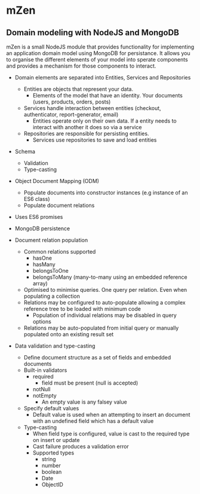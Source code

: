 # mZen
## Domain modeling with NodeJS and MongoDB 

mZen is a small NodeJS module that provides functionality for implementing an application domain model using MongoDB for persistance. It allows you to organise the different elements of your model into sperate components and provides a mechanism for those components to interact. 

- Domain elements are separated into Entities, Services and Repositories
  - Entities are objects that represent your data. 
    - Elements of the model that have an identity. Your documents (users, products, orders, posts)
  - Services handle interaction between entities (checkout, authenticator, report-generator, email)
    - Entities operate only on their own data. If a entity needs to interact with another it does so via a service
  - Repositories are responsible for persisting entities. 
    - Services use repositories to save and load entities
- Schema
  - Validation
  - Type-casting
- Object Document Mapping (ODM)
  - Populate documents into constructor instances (e.g instance of an ES6 class)
  - Populate document relations
- Uses ES6 promises

- MongoDB persistence
- Document relation population
  - Common relations supported
    - hasOne 
    - hasMany
    - belongsToOne
    - belongsToMany (many-to-many using an embedded reference array)
  - Optimised to minimise queries. One query per relation. Even when populating a collection
  - Relations may be configured to auto-populate allowing a complex reference tree to be loaded with minimum code
    - Population of individual relations may be disabled in query options 
  - Relations may be auto-populated from initial query or manually populated onto an existing result set

- Data validation and type-casting 
  - Define document structure as a set of fields and embedded documents 
  - Built-in validators
    - required 
      - field must be present (null is accepted)
    - notNull
    - notEmpty 
      - An empty value is any falsey value
  - Specify default values 
    - Default value is used when an attempting to insert an document with an undefined field which has a default value
  - Type-casting 
    - When field type is configured, value is cast to the required type on insert or update
    - Cast failure produces a validation error
    - Supported types
      - string
      - number
      - boolean
      - Date
      - ObjectID
